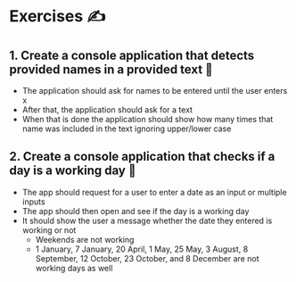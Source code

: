 # Exercises ✍

## 1. Create a console application that detects provided names in a provided text 🔹

* The application should ask for names to be entered until the user enters x
* After that, the application should ask for a text
* When that is done the application should show how many times that name was included in the text ignoring upper/lower case

## 2. Create a console application that checks if a day is a working day 🔹

* The app should request for a user to enter a date as an input or multiple inputs
* The app should then open and see if the day is a working day
* It should show the user a message whether the date they entered is working or not
  * Weekends are not working
  * 1 January, 7 January, 20 April, 1 May, 25 May, 3 August, 8 September, 12 October, 23 October, and 8 December are not working days as well

